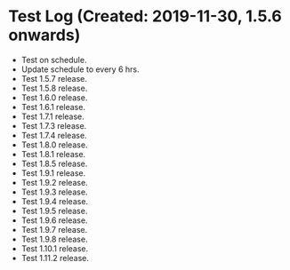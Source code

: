 # Test Log (Created: 2019-11-30, 1.5.6 onwards)
- Test on schedule.
- Update schedule to every 6 hrs.
- Test 1.5.7 release.
- Test 1.5.8 release.
- Test 1.6.0 release.
- Test 1.6.1 release.
- Test 1.7.1 release.
- Test 1.7.3 release.
- Test 1.7.4 release.
- Test 1.8.0 release.
- Test 1.8.1 release.
- Test 1.8.5 release.
- Test 1.9.1 release.
- Test 1.9.2 release.
- Test 1.9.3 release.
- Test 1.9.4 release.
- Test 1.9.5 release.
- Test 1.9.6 release.
- Test 1.9.7 release.
- Test 1.9.8 release.
- Test 1.10.1 release.
- Test 1.11.2 release.
